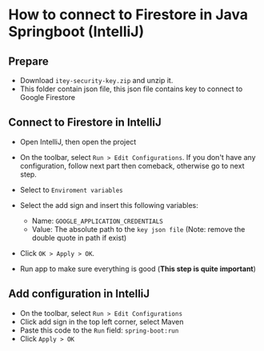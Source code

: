 # How to connect to Firestore in Java Springboot (IntelliJ)

## Prepare

- Download `itey-security-key.zip` and unzip it.
- This folder contain json file, this json file contains key to connect to Google Firestore

## Connect to Firestore in IntelliJ

- Open IntelliJ, then open the project
- On the toolbar, select `Run > Edit Configurations`. 
If you don't have any configuration, follow next part then comeback, otherwise go to next step.
- Select to `Enviroment variables`
- Select the add sign and insert this following variables:

    - Name: `GOOGLE_APPLICATION_CREDENTIALS`
    - Value: The absolute path to the `key json file` (Note: remove the double quote in path if exist)

- Click `OK > Apply > OK`.
- Run app to make sure everything is good (**This step is quite important**)

## Add configuration in IntelliJ 

- On the toolbar, select `Run > Edit Configurations`
- Click add sign in the top left corner, select Maven
- Paste this code to the `Run` field: `spring-boot:run`
- Click `Apply > OK`
